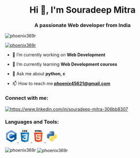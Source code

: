 <h1 align="center">Hi 👋, I'm Souradeep Mitra</h1>
<h3 align="center">A passionate Web developer from India</h3>

<p align="left"> <img src="https://komarev.com/ghpvc/?username=phoenix369r&label=Profile%20views&color=0e75b6&style=flat" alt="phoenix369r" /> </p>

<p align="left"> <a href="https://github.com/ryo-ma/github-profile-trophy"><img src="https://github-profile-trophy.vercel.app/?username=phoenix369r" alt="phoenix369r" /></a> </p>

- 🔭 I’m currently working on **Web Development**

- 🌱 I’m currently learning **Web Development courses**

- 💬 Ask me about **python, c**

- 📫 How to reach me **phoenix45621@gmail.com**

<h3 align="left">Connect with me:</h3>
<p align="left">
<a href="https://linkedin.com/in/https://www.linkedin.com/in/souradeep-mitra-306bb8307" target="blank"><img align="center" src="https://raw.githubusercontent.com/rahuldkjain/github-profile-readme-generator/master/src/images/icons/Social/linked-in-alt.svg" alt="https://www.linkedin.com/in/souradeep-mitra-306bb8307" height="30" width="40" /></a>
</p>

<h3 align="left">Languages and Tools:</h3>
<p align="left"> <a href="https://www.cprogramming.com/" target="_blank" rel="noreferrer"> <img src="https://raw.githubusercontent.com/devicons/devicon/master/icons/c/c-original.svg" alt="c" width="40" height="40"/> </a> <a href="https://www.w3schools.com/css/" target="_blank" rel="noreferrer"> <img src="https://raw.githubusercontent.com/devicons/devicon/master/icons/css3/css3-original-wordmark.svg" alt="css3" width="40" height="40"/> </a> <a href="https://www.w3.org/html/" target="_blank" rel="noreferrer"> <img src="https://raw.githubusercontent.com/devicons/devicon/master/icons/html5/html5-original-wordmark.svg" alt="html5" width="40" height="40"/> </a> <a href="https://www.python.org" target="_blank" rel="noreferrer"> <img src="https://raw.githubusercontent.com/devicons/devicon/master/icons/python/python-original.svg" alt="python" width="40" height="40"/> </a> </p>

<p><img align="left" src="https://github-readme-stats.vercel.app/api/top-langs?username=phoenix369r&show_icons=true&locale=en&layout=compact" alt="phoenix369r" /></p>

<p>&nbsp;<img align="center" src="https://github-readme-stats.vercel.app/api?username=phoenix369r&show_icons=true&locale=en" alt="phoenix369r" /></p>
